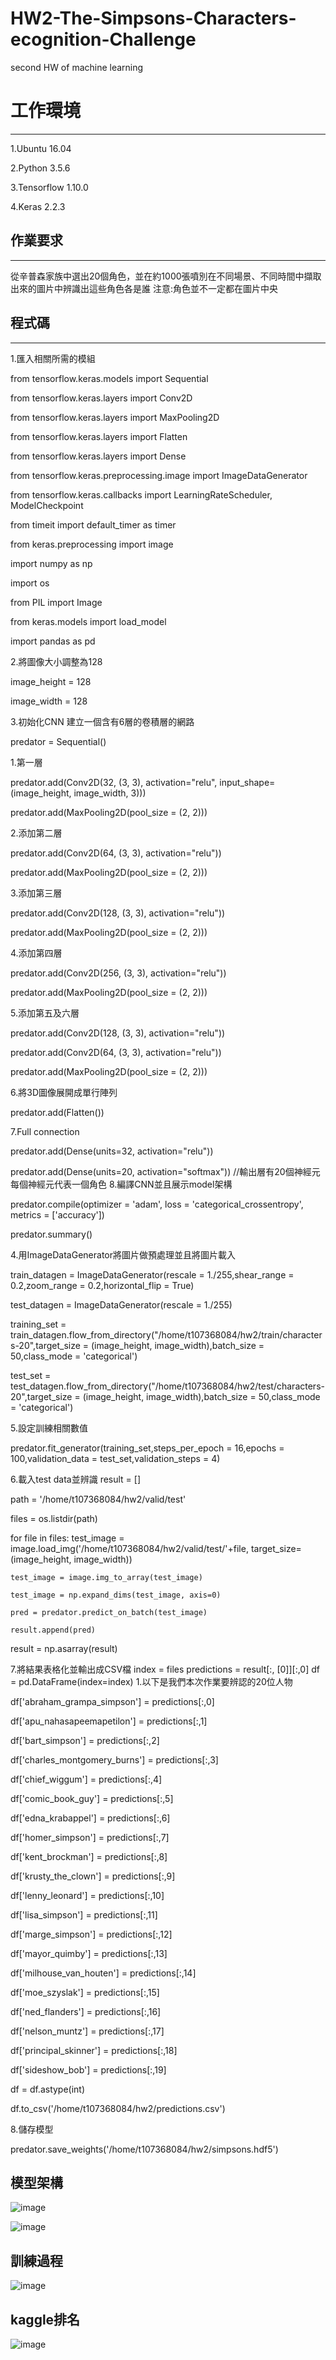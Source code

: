 # HW2-The-Simpsons-Characters-ecognition-Challenge
second HW of machine learning

# 工作環境
----------------
1.Ubuntu 16.04

2.Python 3.5.6

3.Tensorflow 1.10.0

4.Keras 2.2.3

## 作業要求
--------------------
從辛普森家族中選出20個角色，並在約1000張噴別在不同場景、不同時間中擷取出來的圖片中辨識出這些角色各是誰
注意:角色並不一定都在圖片中央

## 程式碼
-------------------
1.匯入相關所需的模組

from tensorflow.keras.models import Sequential

from tensorflow.keras.layers import Conv2D

from tensorflow.keras.layers import MaxPooling2D

from tensorflow.keras.layers import Flatten

from tensorflow.keras.layers import Dense

from tensorflow.keras.preprocessing.image import ImageDataGenerator

from tensorflow.keras.callbacks import LearningRateScheduler, ModelCheckpoint

from timeit import default_timer as timer

from keras.preprocessing import image

import numpy as np

import os

from PIL import Image

from keras.models import load_model

import pandas as pd


2.將圖像大小調整為128

image_height = 128

image_width = 128

3.初始化CNN 建立一個含有6層的卷積層的網路

predator = Sequential()

 1.第一層
 
predator.add(Conv2D(32, (3, 3), activation="relu", input_shape=(image_height, image_width, 3)))

predator.add(MaxPooling2D(pool_size = (2, 2)))

 2.添加第二層
 
predator.add(Conv2D(64, (3, 3), activation="relu"))

predator.add(MaxPooling2D(pool_size = (2, 2)))

 3.添加第三層
 
predator.add(Conv2D(128, (3, 3), activation="relu"))

predator.add(MaxPooling2D(pool_size = (2, 2)))

 4.添加第四層
 
predator.add(Conv2D(256, (3, 3), activation="relu"))

predator.add(MaxPooling2D(pool_size = (2, 2)))

 5.添加第五及六層
 
predator.add(Conv2D(128, (3, 3), activation="relu"))

predator.add(Conv2D(64, (3, 3), activation="relu"))

predator.add(MaxPooling2D(pool_size = (2, 2)))

 6.將3D圖像展開成單行陣列
 
predator.add(Flatten())    

 7.Full connection
 
predator.add(Dense(units=32, activation="relu"))

predator.add(Dense(units=20, activation="softmax"))   //輸出層有20個神經元 每個神經元代表一個角色
 8.編譯CNN並且展示model架構
 
predator.compile(optimizer = 'adam', loss = 'categorical_crossentropy', metrics = ['accuracy'])

predator.summary()

4.用ImageDataGenerator將圖片做預處理並且將圖片載入

train_datagen = ImageDataGenerator(rescale = 1./255,shear_range = 0.2,zoom_range = 0.2,horizontal_flip = True)

test_datagen = ImageDataGenerator(rescale = 1./255)

training_set = train_datagen.flow_from_directory("/home/t107368084/hw2/train/characters-20",target_size = (image_height, image_width),batch_size = 50,class_mode = 'categorical')

test_set = test_datagen.flow_from_directory("/home/t107368084/hw2/test/characters-20",target_size = (image_height, image_width),batch_size = 50,class_mode = 'categorical')

5.設定訓練相關數值

predator.fit_generator(training_set,steps_per_epoch = 16,epochs = 100,validation_data = test_set,validation_steps = 4)

6.載入test data並辨識
result = []

path = '/home/t107368084/hw2/valid/test'

files = os.listdir(path)

for file in files:
    test_image = image.load_img('/home/t107368084/hw2/valid/test/'+file, target_size=(image_height, image_width))
    
    test_image = image.img_to_array(test_image)
    
    test_image = np.expand_dims(test_image, axis=0)

    pred = predator.predict_on_batch(test_image)
    
    result.append(pred)

result = np.asarray(result)

7.將結果表格化並輸出成CSV檔
index = files
predictions = result[:, [0]][:,0]
df = pd.DataFrame(index=index)
1.以下是我們本次作業要辨認的20位人物

df['abraham_grampa_simpson'] = predictions[:,0]

df['apu_nahasapeemapetilon'] = predictions[:,1]

df['bart_simpson'] = predictions[:,2]

df['charles_montgomery_burns'] = predictions[:,3]

df['chief_wiggum'] = predictions[:,4]

df['comic_book_guy'] = predictions[:,5]

df['edna_krabappel'] = predictions[:,6]

df['homer_simpson'] = predictions[:,7]

df['kent_brockman'] = predictions[:,8]

df['krusty_the_clown'] = predictions[:,9]

df['lenny_leonard'] = predictions[:,10]

df['lisa_simpson'] = predictions[:,11]

df['marge_simpson'] = predictions[:,12]

df['mayor_quimby'] = predictions[:,13]

df['milhouse_van_houten'] = predictions[:,14]

df['moe_szyslak'] = predictions[:,15]

df['ned_flanders'] = predictions[:,16]

df['nelson_muntz'] = predictions[:,17]

df['principal_skinner'] = predictions[:,18]

df['sideshow_bob'] = predictions[:,19]

df = df.astype(int)

df.to_csv('/home/t107368084/hw2/predictions.csv')

8.儲存模型

predator.save_weights('/home/t107368084/hw2/simpsons.hdf5')

## 模型架構
![image](https://github.com/t107368084YiHsuanLin/HW2-The-Simpsons-Characters-ecognition-Challenge/blob/master/model1.jpg)

![image](https://github.com/t107368084YiHsuanLin/HW2-The-Simpsons-Characters-ecognition-Challenge/blob/master/model2.jpg)

## 訓練過程

![image](https://github.com/t107368084YiHsuanLin/HW2-The-Simpsons-Characters-ecognition-Challenge/blob/master/train.jpg)

## kaggle排名

![image](https://github.com/t107368084YiHsuanLin/HW2-The-Simpsons-Characters-ecognition-Challenge/blob/master/kaggle.jpg)


